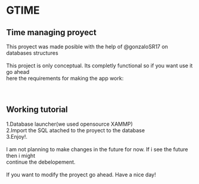<h1>GTIME</h1>
<h2>Time managing proyect</h2>
<p>This proyect was made posible with the help of @gonzaloSR17 on databases structures<br><br>
This project is only conceptual. Its completly functional so if you want use it go ahead<br>
here the requirements for making the app work:<br><br><br>
<h2>Working tutorial</h2>
1.Database launcher(we used opensource XAMMP)<br>
2.Import the SQL atached to the proyect to the database<br>
3.Enjoy!.<br><br>
I am not planning to make changes in the future for now. If i see the future then i might<br>
continue the debelopement.<br><br>
If you want to modify the proyect go ahead.
Have a nice day!
</p>
